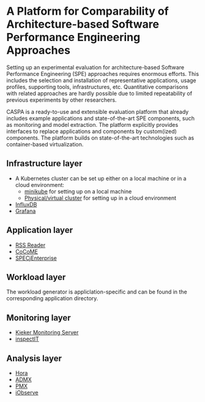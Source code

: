 # A Platform for Comparability of Architecture-based Software Performance Engineering Approaches

Setting up an experimental evaluation for architecture-based Software Performance Engineering (SPE) approaches requires enormous efforts. This includes the selection and installation of representative applications, usage profiles, supporting tools, infrastructures, etc. Quantitative comparisons with related approaches are hardly possible due to limited repeatability of previous experiments by other researchers.

CASPA is a ready-to-use and extensible evaluation platform that already includes example applications and state-of-the-art SPE components, such as monitoring and model extraction. The platform explicitly provides interfaces to replace applications and components by custom(ized) components. The platform builds on state-of-the-art technologies such as container-based virtualization.

## Infrastructure layer
* A Kubernetes cluster can be set up either on a local machine or in a cloud environment:
   * [minikube](https://github.com/kubernetes/minikube) for setting up on a local machine
   * [Physical/virtual cluster](https://kubernetes.io/docs/getting-started-guides/) for setting up in a cloud environment
* [InfluxDB](https://github.com/spec-rgdevops/CASPA-platform/tree/master/infrastructure/influxdb)
* [Grafana](https://github.com/spec-rgdevops/CASPA-platform/tree/master/infrastructure/grafana)

## Application layer
* [RSS Reader](https://github.com/spec-rgdevops/CASPA-platform/tree/master/application/rssreader)
* [CoCoME](https://github.com/cocome-community-case-study/cocome-cloud-jee-docker)
* [SPECjEnterprise](https://github.com/spec-rgdevops/docker-SPECjEnterprise2010)

## Workload layer
The workload generator is appliclation-specific and can be found in the corresponding application directory.

## Monitoring layer
* [Kieker Monitoring Server](https://github.com/spec-rgdevops/CASPA-platform/tree/master/monitoring/kieker)
* [inspectIT](https://github.com/inspectit-docker)

## Analysis layer
* [Hora](https://github.com/spec-rgdevops/CASPA-platform/tree/master/analysis/hora)
* [ADMX](https://github.com/spec-rgdevops/CASPA-platform/tree/master/analysis/admx)
* [PMX](https://github.com/spec-rgdevops/CASPA-platform/tree/master/analysis/pmx)
* [iObserve](https://github.com/research-iobserve/docker-images)
